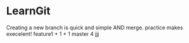 # LearnGit
Creating a new branch is quick and simple AND merge.
practice makes execelent!
feature1 + 1 + 1
master
4
jjj
